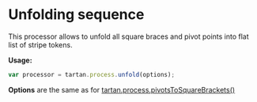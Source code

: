 # Unfolding sequence

This processor allows to unfold all square braces and pivot points
into flat list of stripe tokens. 

**Usage:** 
```javascript
var processor = tartan.process.unfold(options);
```

**Options** are the same as for 
[tartan.process.pivotsToSquareBrackets()](pivots-to-square-brackets.md)
 